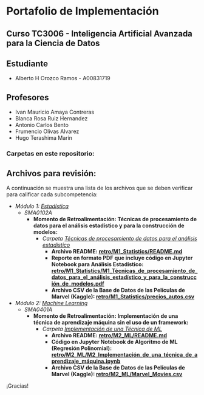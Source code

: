 # Portafolio de Implementación

## Curso TC3006 - Inteligencia Artificial Avanzada para la Ciencia de Datos

## Estudiante
* Alberto H Orozco Ramos - A00831719

## Profesores
* Ivan Mauricio Amaya Contreras
* Blanca Rosa Ruiz Hernandez
* Antonio Carlos Bento
* Frumencio Olivas Alvarez
* Hugo Terashima Marín

### Carpetas en este repositorio:

## Archivos para revisión:
A continuación se muestra una lista de los archivos que se deben verificar para calificar cada subcompetencia: 

* *Módulo 1: <a href="https://github.com/4lb3rt0r/TC3006_Portafolio_Implementacion/tree/main/retro/M1_Statistics">Estadística</a>*
	* *SMA0102A*
		* **Momento de Retroalimentación: Técnicas de procesamiento de datos para el análisis estadístico y para la construcción de modelos:**
			* *Carpeta <a href="https://github.com/4lb3rt0r/TC3006_Portafolio_Implementacion/tree/main/retro/M1_Statistics/Tecnicas de procesamiento de datos">Técnicas de procesamiento de datos para el análisis estadístico</a>*
				* **Archivo README: <a href="https://github.com/4lb3rt0r/TC3006_Portafolio_Implementacion/blob/main/retro/M1_Statistics/Tecnicas de procesamiento de datos/README.md">retro/M1_Statistics/README.md</a>**
 				* **Reporte en formato PDF que incluye código en Jupyter Notebook para Análisis Estadístico: <a href="https://github.com/4lb3rt0r/TC3006_Portafolio_Implementacion/blob/main/retro/M1_Statistics/Tecnicas de procesamiento de datos/M2_Implementaci%C3%B3n_de_una_t%C3%A9cnica_de_aprendizaje_m%C3%A1quina.ipynb">retro/M1_Statistics/M1_Técnicas_de_procesamiento_de_datos_para_el_análisis_estadístico_y_para_la_construcción_de_modelos.pdf</a>**
				* **Archivo CSV de la Base de Datos de las Películas de Marvel (Kaggle): <a href="https://github.com/4lb3rt0r/TC3006_Portafolio_Implementacion/blob/main/retro/M1_Statistics/Tecnicas de procesamiento de datos/Marvel_Movies.csv">retro/M1_Statistics/precios_autos.csv</a>**
* *Módulo 2: <a href="https://github.com/4lb3rt0r/TC3006_Portafolio_Implementacion/tree/main/retro/M2_ML">Machine Learning</a>*
	* *SMA0401A*
		* **Momento de Retroalimentación: Implementación de una técnica de aprendizaje máquina sin el uso de un framework:**
			* *Carpeta <a href="https://github.com/4lb3rt0r/TC3006_Portafolio_Implementacion/tree/main/retro/M2_ML/Implementación de una Técnica de ML">Implementación de una Técnica de ML</a>*
				* **Archivo README: <a href="https://github.com/4lb3rt0r/TC3006_Portafolio_Implementacion/blob/main/retro/M2_ML/Implementación de una Técnica de ML/README.md">retro/M2_ML/README.md</a>**
 				* **Código en Jupyter Notebook de Algoritmo de ML (Regresión Polinomial): <a href="https://github.com/4lb3rt0r/TC3006_Portafolio_Implementacion/blob/main/retro/M2_ML/Implementación de una Técnica de ML/M2_Implementaci%C3%B3n_de_una_t%C3%A9cnica_de_aprendizaje_m%C3%A1quina.ipynb">retro/M2_ML/M2_Implementación_de_una_técnica_de_aprendizaje_máquina.ipynb</a>**
				* **Archivo CSV de la Base de Datos de las Películas de Marvel (Kaggle): <a href="https://github.com/4lb3rt0r/TC3006_Portafolio_Implementacion/blob/main/retro/M2_ML/Implementación de una Técnica de ML/Marvel_Movies.csv">retro/M2_ML/Marvel_Movies.csv</a>**


¡Gracias!
